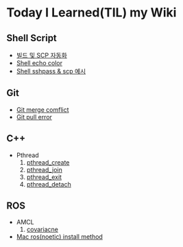 # Today I Learned(TIL) my Wiki

## Shell Script
* [빌드 및 SCP 자동화](https://github.com/ytam1208/TIL/blob/main/Shell_scripts/bash_shell_ssh.md)
* [Shell echo color](https://github.com/ytam1208/TIL/blob/main/Shell_scripts/echo.md)
* [Shell sshpass & scp 예시](https://github.com/ytam1208/TIL/blob/main/Shell_scripts/sshpass.md)

## Git
* [Git merge comflict](https://github.com/ytam1208/TIL/blob/main/Git/comflict/comflict.md)
* [Git pull error](https://github.com/ytam1208/TIL/blob/main/Git/error/pull_error_1.md)

## C++
* Pthread
  1. [pthread_create](https://github.com/ytam1208/TIL/blob/main/C%2B%2B/pthread/pthread_create.md) 
  2. [pthread_join](https://github.com/ytam1208/TIL/blob/main/C%2B%2B/pthread/pthread_join.md)
  3. [pthread_exit](https://github.com/ytam1208/TIL/blob/main/C%2B%2B/pthread/pthread_exit.md)
  4. [pthread_detach](https://github.com/ytam1208/TIL/blob/main/C%2B%2B/pthread/pthread_detach.md)

## ROS
* AMCL
  1. [covariacne](https://github.com/ytam1208/TIL/blob/main/ROS/AMCL/covariance.md)
* [Mac ros(noetic) install method](https://github.com/ytam1208/TIL/blob/main/ROS/Mac2Ros_install/Mac_osx2Ros_install.md)
